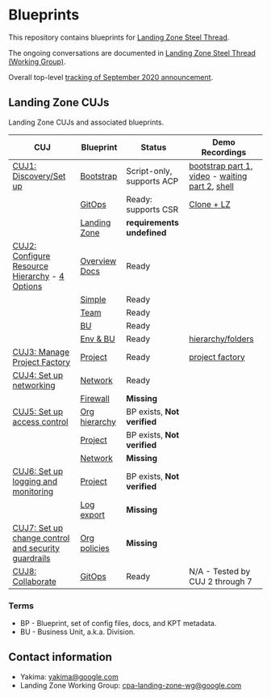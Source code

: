 # Blueprints

This repository contains blueprints for
[Landing Zone Steel Thread](http://go/cpa-landing-zone).

The ongoing conversations are documented in
[Landing Zone Steel Thread (Working Group)](http://go/cpa-landing-zone-notes).

Overall top-level
[tracking of September 2020 announcement](http://go/cpaseptemberlaunch-demoeap-tracker).

## Landing Zone CUJs

Landing Zone CUJs and associated blueprints.

CUJ                                                      | Blueprint                        | Status                      | Demo Recordings
-------------------------------------------------------- | -------------------------------- | --------------------------- | ---------------
[CUJ1: Discovery/Set up][1]                              | [Bootstrap]                      | Script-only, supports ACP   | [bootstrap part 1, video](https://drive.google.com/file/d/1eUVWmLB_Hm4BFV4gsh805-jD_r9swA9f/view) - [waiting part 2](https://drive.google.com/file/d/1ui45VLO8M8FoQCzFnDojrMYSKz_MVBHn/view), [shell](./demos/bootstrap.cast)
                                                         | [GitOps](/csr-git-ops-pipeline/) | Ready: supports CSR         | [Clone + LZ](./demos/lz.cast)
                                                         | [Landing Zone](/landing-zone/)   | **requirements undefined**  |
[CUJ2: Configure Resource Hierarchy][2] - [4 Options][9] | [Overview Docs](/hierarchy)      | Ready                       |
                                                         | [Simple](/hierarchy/simple)      | Ready                       |
                                                         | [Team](/hierarchy/team)          | Ready                       |
                                                         | [BU](/hierarchy/bu)              | Ready                       |
                                                         | [Env & BU](/hierarchy/env-bu)    | Ready                       | [hierarchy/folders](https://drive.google.com/file/d/1_0VmcIHNHREOnm_FxaA4BDSl1azD5zj4/view)
[CUJ3: Manage Project Factory][3]                        | [Project](/project/)             | Ready                       | [project factory](https://drive.google.com/file/d/1PdeTxQFoy9kEB2c0h5DWjA4Zjhzh44LX/view)
[CUJ4: Set up networking][4]                             | [Network](/network/)             | Ready                       |
                                                         | [Firewall](/firewall/)           | **Missing**                 |
[CUJ5: Set up access control][5]                         | [Org hierarchy](/hierarchy/)     | BP exists, **Not verified** |
                                                         | [Project](/project/)             | BP exists, **Not verified** |
                                                         | [Network](/network/)             | **Missing**                 |
[CUJ6: Set up logging and monitoring][6]                 | [Project](/project/)             | BP exists, **Not verified** |
                                                         | [Log export](/log-export/)       | **Missing**                 |
[CUJ7: Set up change control and security guardrails][7] | [Org policies](/policies/)       | **Missing**                 |
[CUJ8: Collaborate][8]                                   | [GitOps](/csr-git-ops-pipeline/) | Ready                       | N/A - Tested by CUJ 2 through 7

[bootstrap]: https://cnrm.git.corp.google.com/yakima/+/refs/heads/master/bootstrap/script
[1]: https://docs.google.com/document/d/1uaWE2_MZs5GDA1jRbs5EcCdL2nBNQ6YQiINxtnhcTsM/edit#heading=h.umcqf3j6dgca
[2]: https://docs.google.com/document/d/1uaWE2_MZs5GDA1jRbs5EcCdL2nBNQ6YQiINxtnhcTsM/edit#heading=h.qz2xkc2cigyf
[3]: https://docs.google.com/document/d/1uaWE2_MZs5GDA1jRbs5EcCdL2nBNQ6YQiINxtnhcTsM/edit#heading=h.gzafg45s2dia
[4]: https://docs.google.com/document/d/1uaWE2_MZs5GDA1jRbs5EcCdL2nBNQ6YQiINxtnhcTsM/edit#heading=h.mcvs0p4rkqom
[5]: https://docs.google.com/document/d/1uaWE2_MZs5GDA1jRbs5EcCdL2nBNQ6YQiINxtnhcTsM/edit#heading=h.az9d5mlq0s19
[6]: https://docs.google.com/document/d/1uaWE2_MZs5GDA1jRbs5EcCdL2nBNQ6YQiINxtnhcTsM/edit#heading=h.bute9ap5doug
[7]: https://docs.google.com/document/d/1uaWE2_MZs5GDA1jRbs5EcCdL2nBNQ6YQiINxtnhcTsM/edit#heading=h.mhglvdi4aeu2
[8]: https://docs.google.com/document/d/1uaWE2_MZs5GDA1jRbs5EcCdL2nBNQ6YQiINxtnhcTsM/edit#heading=h.h301nyjgayyf
[9]: http://go/org-hierarchy-options
[cl-22280]: https://cnrm-review.git.corp.google.com/c/blueprints/+/22280

### Terms

-   BP - Blueprint, set of config files, docs, and KPT metadata.
-   BU - Business Unit, a.k.a. Division.

## Contact information

-   Yakima: yakima@google.com
-   Landing Zone Working Group: cpa-landing-zone-wg@google.com
